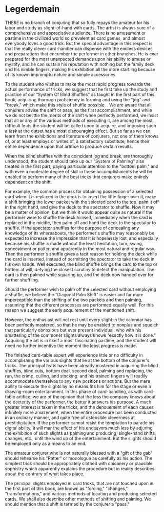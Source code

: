 # Legerdemain

THERE is no branch of conjuring that so fully repays the amateur for his labor and study as slight-of-hand with cards. The artist is always sure of a comprehensive and appreciative audience. There is no amusement or pastime in the civilized world so prevalent as card games, and almost everybody loves a good trick. But the special advantage in this respect is that the really clever card-handler can dispense with the endless devices and preparations that encumber the performer in other branches. He is ever prepared for the most unexpected demands upon his ability to amuse or mystify, and he can sustain his reputation with nothing but the family deck and his nimble fingers, making his exhibition all the more startling because of its known impromptu nature and simple accessories.

To the student who wishes to make the most rapid progress towards the actual performance of tricks, we suggest that he first take up the study and practice of our “System Of Blind Shuffles" as taught in the first part of this book, acquiring thorough proficiency in forming and using the "jog" and "break," which make this style of shuffle possible. . We are aware that all conjurers advise the shift or pass, as the first accomplishment, and while we do not belittle the merits of the shift when perfectly performed, we insist that all or any of the various methods of executing it, are among the most difficult feats the student will be called upon to acquire, and imposing such a task at the outset has a most discouraging effect. But so far as we can learn from the exhibitions and literature of conjurers, not one of them knows of, or at least employs or writes of, a satisfactory substitute; hence their entire dependence upon that artifice to produce certain results.

When the blind shuffles with the coincident jog and break, are thoroughly understood, the student should take up our “System of Palming" also treated in the first part, paying particular attention to the "bottom palm," and with even a moderate degree of skill in these accomplishments he will be enabled to perform many of the best tricks that conjurers make entirely dependent on the shift.

For example, the common process for obtaining possession of a selected card when it is replaced in the deck is to insert the little finger over it, make a shift bringing the lower packet with the selected card to the top, palm it off in the right hand, and give the deck to the spectator to shuffle. Now it may be a matter of opinion, but we think it would appear quite as natural if the performer were to shuffle the deck himself, immediately when the card is replaced in the middle, then palm off and hand the deck to the spectator to shuffle. If the spectator shuffles for the purpose of concealing any knowledge of its whereabouts, the performer's shuffle may reasonably be expected to increase the impression that it is hopelessly lost, and especially because his shuffle is made without the least hesitation, turn, swing, concealment or patter, and apparently in the most natural and regular way. Then the performer's shuffle gives a tacit reason for holding the deck while the card is inserted, instead of permitting the spectator to take the deck in his own hands. Well executed, the blind shuffle brings the card to the top or bottom at will, defying the closest scrutiny to detect the manipulation. The card is then palmed while squaring up, and the deck now handed over for further shuffling.

Should the performer wish to palm off the selected card without employing a shuffle, we believe the “Diagonal Palm Shift" is easier and far more imperceptible than the shifting of the two packets and then palming, assuming that the different processes are performed equally well. For this reason we suggest the early acquirement of the mentioned shift.

However, the enthusiast will not rest until every slight in the calendar has been perfectly mastered, so that he may be enabled to nonplus and squelch that particularly obnoxious but ever present individual, who with his smattering of the commoner slights always knows "exactly how it is done." Acquiring the art is in itself a most fascinating pastime, and the student will need no further incentive the moment the least progress is made. 

The finished card-table expert will experience little or no difficulty in accomplishing the various slights that lie at the bottom of the conjurer's tricks. The principal feats have been already mastered in acquiring the blind shuffles, blind cuts, bottom deal, second deal, palming and replacing, the run, the crimp, culling, and stocking; and his trained fingers will readily accommodate themselves to any new positions or actions. But the mere ability to execute the slights by no means fits him for the stage or even a drawing-room entertainment. In this phase of card-handling, as with card-table artifice, we are of the opinion that the less the company knows about the dexterity of the performer, the better it answers his purpose. A much greater interest is taken in the tricks, and the denouement of each causes infinitely more amazement, when the entire procedure has been conducted in an ordinary manner, and quite free of ostensible cleverness at prestidigitation. If the performer cannot resist the temptation to parade his digital ability, it will mar the effect of his endeavors much less by adjuring the exhibition of such slights as palming and producing, single-hand shifts, changes, etc., until the wind up of the entertainment. But the slights should be employed only as a means to an end.

The amateur conjurer who is not naturally blessed with a "gift of the gab" should rehearse his "Patter" or monologue as carefully as his action. The simplest trick should be appropriately clothed with chicanery or plausible sophistry which apparently explains the procedure but in reality describes about the contrary of what takes place.

The principal slights employed in card tricks, that are not touched upon in the first part of this book, are known as "forcing," "changes," "transformations," and various methods of locating and producing selected cards. We shall also describe other methods of shifting and palming. We should mention that a shift is termed by the conjurer a "pass."
